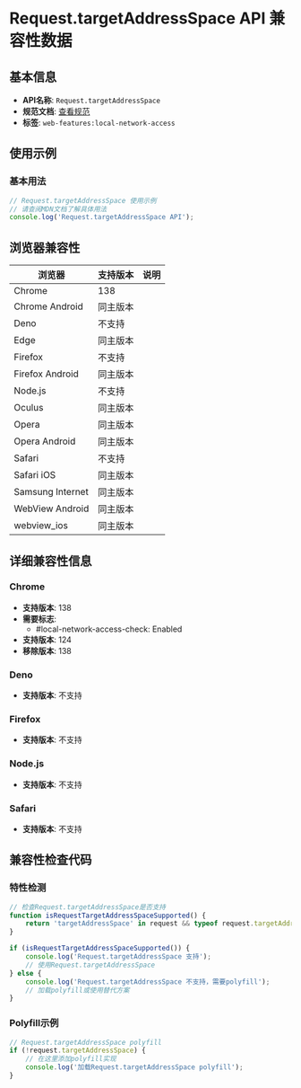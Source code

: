 # Request.targetAddressSpace API 兼容性数据

## 基本信息

- **API名称**: `Request.targetAddressSpace`
- **规范文档**: [查看规范](https://wicg.github.io/local-network-access/#dom-request-targetaddressspace)
- **标签**: `web-features:local-network-access`

## 使用示例

### 基本用法

```javascript
// Request.targetAddressSpace 使用示例
// 请查阅MDN文档了解具体用法
console.log('Request.targetAddressSpace API');
```

## 浏览器兼容性

| 浏览器 | 支持版本 | 说明 |
|--------|----------|------|
| Chrome | 138 |  |
| Chrome Android | 同主版本 |  |
| Deno | 不支持 |  |
| Edge | 同主版本 |  |
| Firefox | 不支持 |  |
| Firefox Android | 同主版本 |  |
| Node.js | 不支持 |  |
| Oculus | 同主版本 |  |
| Opera | 同主版本 |  |
| Opera Android | 同主版本 |  |
| Safari | 不支持 |  |
| Safari iOS | 同主版本 |  |
| Samsung Internet | 同主版本 |  |
| WebView Android | 同主版本 |  |
| webview_ios | 同主版本 |  |

## 详细兼容性信息

### Chrome

- **支持版本**: 138
- **需要标志**: 
  - #local-network-access-check: Enabled
- **支持版本**: 124
- **移除版本**: 138

### Deno

- **支持版本**: 不支持

### Firefox

- **支持版本**: 不支持

### Node.js

- **支持版本**: 不支持

### Safari

- **支持版本**: 不支持

## 兼容性检查代码

### 特性检测

```javascript
// 检查Request.targetAddressSpace是否支持
function isRequestTargetAddressSpaceSupported() {
    return 'targetAddressSpace' in request && typeof request.targetAddressSpace === 'function';
}

if (isRequestTargetAddressSpaceSupported()) {
    console.log('Request.targetAddressSpace 支持');
    // 使用Request.targetAddressSpace
} else {
    console.log('Request.targetAddressSpace 不支持，需要polyfill');
    // 加载polyfill或使用替代方案
}
```

### Polyfill示例

```javascript
// Request.targetAddressSpace polyfill
if (!request.targetAddressSpace) {
    // 在这里添加polyfill实现
    console.log('加载Request.targetAddressSpace polyfill');
}
```

